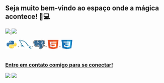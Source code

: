## Seja muito bem-vindo ao espaço onde a mágica acontece! 👻💻

 <div>
   <a href="https://github.com/Cruz-011">
   <img height="180em" src="https://github-readme-stats.vercel.app/api?username=Cauan&show_icons=true&theme=tokyonight&include_all_commits=true&count_private=true"/>
   <img height="180em" src="https://github-readme-stats.vercel.app/api/top-langs/?username=Cruz-011&layout=compact&langs_count=6&theme=tokyonight"/>
</div>
    
<div style="display: inline_block"><br>
  <img align="center" alt="Python" height="30" width="40" src="https://raw.githubusercontent.com/devicons/devicon/master/icons/python/python-original.svg">
  <img align="center" alt="SQL" height="30" width="40" src="https://raw.githubusercontent.com/devicons/devicon/master/icons/mysql/mysql-original.svg">
  <img align="center" alt="Banco de Dados" height="30" width="40" src="https://raw.githubusercontent.com/devicons/devicon/master/icons/postgresql/postgresql-original.svg">
    <img align="center" alt="HTML" height="30" width="40" src="https://raw.githubusercontent.com/devicons/devicon/master/icons/html5/html5-original.svg">
  <img align="center" alt="CSS" height="30" width="40" src="https://raw.githubusercontent.com/devicons/devicon/master/icons/css3/css3-original.svg">
</div>

 
<br>
 
### Entre em contato comigo para se conectar!
 
<div> 
   <a href="mailto:cauandacruzferreira1010@gmail.com"><img src="https://img.shields.io/badge/-📧%20Gmail-%23333?style=for-the-badge&logo=gmail&logoColor=white" target="_blank"></a>
  <a href="https://www.linkedin.com/in/cauan-da-cruz-ferreira/" target="_blank"><img src="https://img.shields.io/badge/-🔗%20LinkedIn-%230077B5?style=for-the-badge&logo=linkedin&logoColor=white" target="_blank"></a>
</div>
